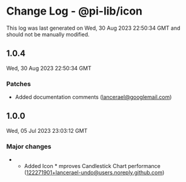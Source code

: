 # Change Log - @pi-lib/icon

This log was last generated on Wed, 30 Aug 2023 22:50:34 GMT and should not be manually modified.

<!-- Start content -->

## 1.0.4

Wed, 30 Aug 2023 22:50:34 GMT

### Patches

- Added documentation comments (lancerael@googlemail.com)

## 1.0.0

Wed, 05 Jul 2023 23:03:12 GMT

### Major changes

- - Added Icon \* mproves Candlestick Chart performance (122271901+lancerael-undo@users.noreply.github.com)
